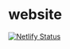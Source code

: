 # website
[![Netlify Status](https://api.netlify.com/api/v1/badges/2fc13964-2e46-425e-84fa-85da4271c715/deploy-status)](https://app.netlify.com/sites/konnects/deploys)
